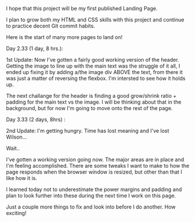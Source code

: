 I hope that this project will be my first published Landing Page.

I plan to grow both my HTML and CSS skills with this project and continue to practice decent Git commit habits. 

Here is the start of many more pages to land on!

Day 2.33 (1 day, 8 hrs.):

1st Update: Now I've gotten a fairly good working version of the header. Getting the image to line up with the main text was the struggle of it all, I ended up fixing it by adding a/the image div ABOVE the text, from there it was just a matter of reversing the flexbox. I'm intersted to see how it holds up.

The next challange for the header is finding a good grow/shrink ratio + padding for the main text vs the image. I will be thinking about that in the background, but for now I'm going to move onto the rest of the page.

Day 3.33 (2 days, 8hrs) :

2nd Update: I'm getting hungry. Time has lost meaning and I've lost Wilson...

Wait..

I've gotten a working version going now. The major areas are in place and I'm feeling accomplished. There are some tweaks I want to make to how the page responds when the browser window is resized, but other than that I like how it is.

I learned today not to underestimate the power margins and padding and plan to look further into these during the next time I work on this page.

Just a couple more things to fix and look into before I do another. How exciting!